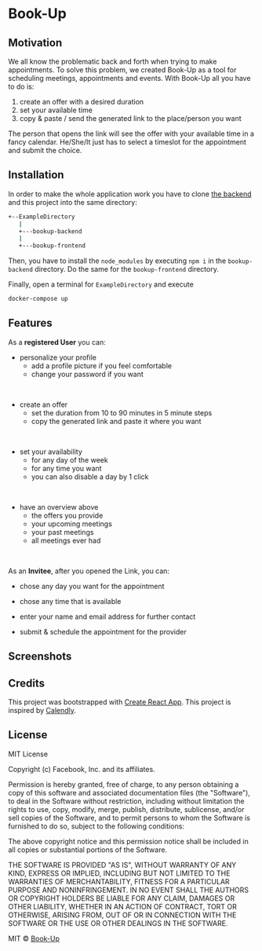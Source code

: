 # Book-Up 

## Motivation 
We all know the problematic back and forth when trying to make appointments.
To solve this problem, we created Book-Up as a tool for scheduling meetings, appointments and events. 
With Book-Up all you have to do is:
1. create an offer with a desired duration
2. set your available time
3. copy & paste / send the generated link to the place/person you want

The person that opens the link will see the offer with your available time in a fancy calendar. He/She/It just has to select a timeslot for the appointment and submit the choice. 


## Installation 

In order to make the whole application work you have to clone [the backend](https://code.fbi.h-da.de/bookup/bookup-backend.git) and this project into the same directory:
```bash
+--ExampleDirectory
   |
   +---bookup-backend
   |
   +---bookup-frontend
```
Then, you have to install the `node_modules` by executing `npm i` in the `bookup-backend` directory.
Do the same for the `bookup-frontend` directory.

Finally, open a terminal for `ExampleDirectory` and execute 
```bash 
docker-compose up
```

## Features

As a **registered User** you can:

* personalize your profile
    * add a profile picture 
    if you feel comfortable
    * change your password if you want
<br>

* create an offer
    * set the duration from 10 to 90 minutes 
    in 5 minute steps
    * copy the generated link and paste it 
    where you want
<br>

* set your availability
    * for any day of the week
    * for any time you want
    * you can also disable a day by 1 click
<br>

* have an overview above
    * the offers you provide
    * your upcoming meetings
    * your past meetings
    * all meetings ever had
<br>

As an **Invitee**, after you opened the Link, you can: 

* chose any day you want for the appointment

* chose any time that is available

* enter your name and email address for further contact

* submit & schedule the appointment for the provider 



## Screenshots

## Credits
This project was bootstrapped with [Create React App](https://github.com/facebook/create-react-app).
This project is inspired by [Calendly](https://calendly.com/de).

## License
MIT License

Copyright (c) Facebook, Inc. and its affiliates.

Permission is hereby granted, free of charge, to any person obtaining a copy
of this software and associated documentation files (the "Software"), to deal
in the Software without restriction, including without limitation the rights
to use, copy, modify, merge, publish, distribute, sublicense, and/or sell
copies of the Software, and to permit persons to whom the Software is
furnished to do so, subject to the following conditions:

The above copyright notice and this permission notice shall be included in all
copies or substantial portions of the Software.

THE SOFTWARE IS PROVIDED "AS IS", WITHOUT WARRANTY OF ANY KIND, EXPRESS OR
IMPLIED, INCLUDING BUT NOT LIMITED TO THE WARRANTIES OF MERCHANTABILITY,
FITNESS FOR A PARTICULAR PURPOSE AND NONINFRINGEMENT. IN NO EVENT SHALL THE
AUTHORS OR COPYRIGHT HOLDERS BE LIABLE FOR ANY CLAIM, DAMAGES OR OTHER
LIABILITY, WHETHER IN AN ACTION OF CONTRACT, TORT OR OTHERWISE, ARISING FROM,
OUT OF OR IN CONNECTION WITH THE SOFTWARE OR THE USE OR OTHER DEALINGS IN THE
SOFTWARE.

MIT © [Book-Up]()
